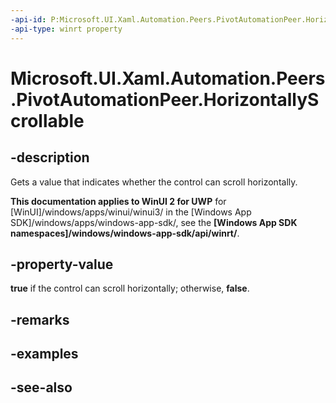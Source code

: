 ```yaml
---
-api-id: P:Microsoft.UI.Xaml.Automation.Peers.PivotAutomationPeer.HorizontallyScrollable
-api-type: winrt property
---
```


<!-- Property syntax
public bool HorizontallyScrollable { get; }
-->

# Microsoft.UI.Xaml.Automation.Peers.PivotAutomationPeer.HorizontallyScrollable

## -description
Gets a value that indicates whether the control can scroll horizontally.

**This documentation applies to WinUI 2 for UWP** for [WinUI]/windows/apps/winui/winui3/ in the [Windows App SDK]/windows/apps/windows-app-sdk/, see the **[Windows App SDK namespaces]/windows/windows-app-sdk/api/winrt/**.

## -property-value
**true** if the control can scroll horizontally; otherwise, **false**.

## -remarks

## -examples

## -see-also
